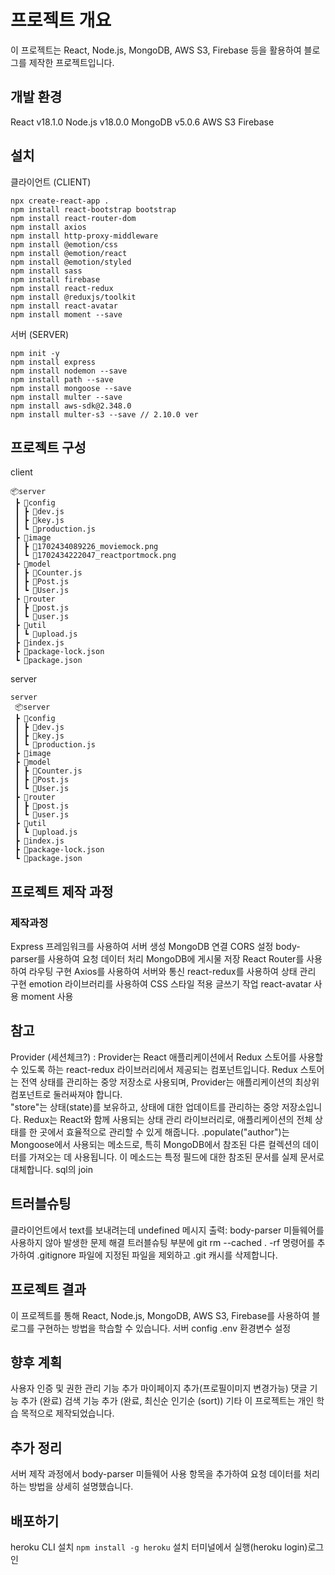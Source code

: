 # 프로젝트 개요
이 프로젝트는 React, Node.js, MongoDB, AWS S3, Firebase 등을 활용하여 블로그를 제작한 프로젝트입니다.

## 개발 환경
React v18.1.0
Node.js v18.0.0
MongoDB v5.0.6
AWS S3
Firebase
## 설치

클라이언트 (CLIENT)

```
npx create-react-app .
npm install react-bootstrap bootstrap
npm install react-router-dom
npm install axios
npm install http-proxy-middleware
npm install @emotion/css
npm install @emotion/react
npm install @emotion/styled
npm install sass
npm install firebase
npm install react-redux
npm install @reduxjs/toolkit
npm install react-avatar
npm install moment --save
```

서버 (SERVER)

```
npm init -y
npm install express
npm install nodemon --save
npm install path --save
npm install mongoose --save
npm install multer --save
npm install aws-sdk@2.348.0
npm install multer-s3 --save // 2.10.0 ver
```



## 프로젝트 구성
client
```
📦server
 ┣ 📂config
 ┃ ┣ 📜dev.js
 ┃ ┣ 📜key.js
 ┃ ┗ 📜production.js
 ┣ 📂image
 ┃ ┣ 📜1702434089226_moviemock.png
 ┃ ┗ 📜1702434222047_reactportmock.png
 ┣ 📂model
 ┃ ┣ 📜Counter.js
 ┃ ┣ 📜Post.js
 ┃ ┗ 📜User.js
 ┣ 📂router
 ┃ ┣ 📜post.js
 ┃ ┗ 📜user.js
 ┣ 📂util
 ┃ ┗ 📜upload.js
 ┣ 📜index.js
 ┣ 📜package-lock.json
 ┗ 📜package.json
```

server
```
server
 📦server
 ┣ 📂config
 ┃ ┣ 📜dev.js
 ┃ ┣ 📜key.js
 ┃ ┗ 📜production.js
 ┣ 📂image
 ┣ 📂model
 ┃ ┣ 📜Counter.js
 ┃ ┣ 📜Post.js
 ┃ ┗ 📜User.js
 ┣ 📂router
 ┃ ┣ 📜post.js
 ┃ ┗ 📜user.js
 ┣ 📂util
 ┃ ┗ 📜upload.js
 ┣ 📜index.js
 ┣ 📜package-lock.json
 ┗ 📜package.json
```

## 프로젝트 제작 과정

### 제작과정

Express 프레임워크를 사용하여 서버 생성
MongoDB 연결
CORS 설정
body-parser를 사용하여 요청 데이터 처리
MongoDB에 게시물 저장
React Router를 사용하여 라우팅 구현
Axios를 사용하여 서버와 통신
react-redux를 사용하여 상태 관리 구현
emotion 라이브러리를 사용하여 CSS 스타일 적용
글쓰기 작업
react-avatar 사용
moment 사용


## 참고
Provider (세션체크?) : Provider는 React 애플리케이션에서 Redux 스토어를 사용할 수 있도록 하는 react-redux 라이브러리에서 제공되는 컴포넌트입니다. Redux 스토어는 전역 상태를 관리하는 중앙 저장소로 사용되며, Provider는 애플리케이션의 최상위 컴포넌트로 둘러싸져야 합니다.   
"store"는 상태(state)를 보유하고, 상태에 대한 업데이트를 관리하는 중앙 저장소입니다. 
Redux는 React와 함께 사용되는 상태 관리 라이브러리로, 애플리케이션의 전체 상태를 한 곳에서 효율적으로 관리할 수 있게 해줍니다.
.populate("author")는 Mongoose에서 사용되는 메소드로, 특히 MongoDB에서 참조된 다른 컬렉션의 데이터를 가져오는 데 사용됩니다. 이 메소드는 특정 필드에 대한 참조된 문서를 실제 문서로 대체합니다. sql의 join

## 트러블슈팅
클라이언트에서 text를 보내려는데 undefined 메시지 출력: body-parser 미들웨어를 사용하지 않아 발생한 문제 해결
트러블슈팅 부분에 git rm --cached . -rf 명령어를 추가하여 .gitignore 파일에 지정된 파일을 제외하고 .git 캐시를 삭제합니다.

## 프로젝트 결과
이 프로젝트를 통해 React, Node.js, MongoDB, AWS S3, Firebase를 사용하여 블로그를 구현하는 방법을 학습할 수 있습니다.
서버 config .env 환경변수 설정


## 향후 계획
사용자 인증 및 권한 관리 기능 추가
마이페이지 추가(프로필이미지 변경가능)
댓글 기능 추가 (완료)
검색 기능 추가 (완료, 최신순 인기순 (sort))
기타
이 프로젝트는 개인 학습 목적으로 제작되었습니다.

## 추가 정리
서버 제작 과정에서 body-parser 미들웨어 사용 항목을 추가하여 요청 데이터를 처리하는 방법을 상세히 설명했습니다.


## 배포하기

heroku CLI 설치
`npm install -g heroku` 설치
터미널에서 실행(heroku login)로그인
